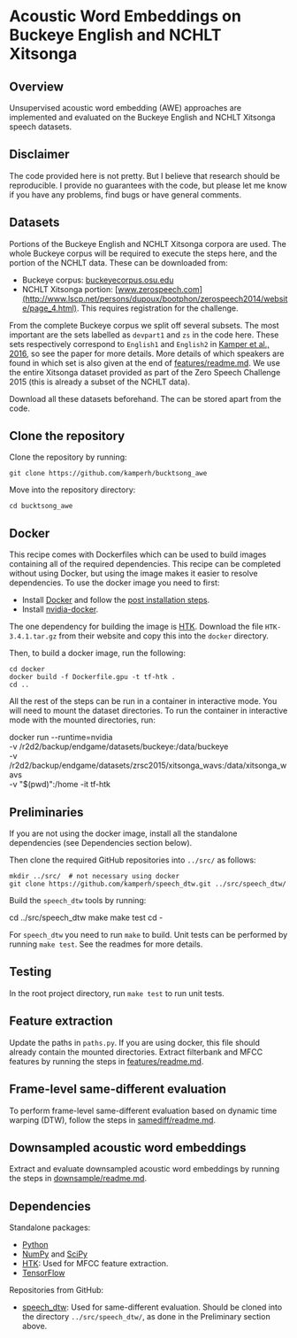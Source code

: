 Acoustic Word Embeddings on Buckeye English and NCHLT Xitsonga
==============================================================

Overview
--------
Unsupervised acoustic word embedding (AWE) approaches are implemented and
evaluated on the Buckeye English and NCHLT Xitsonga speech datasets.


Disclaimer
----------
The code provided here is not pretty. But I believe that research should be
reproducible. I provide no guarantees with the code, but please let me know if
you have any problems, find bugs or have general comments.


Datasets
--------
Portions of the Buckeye English and NCHLT Xitsonga corpora are used. The whole
Buckeye corpus will be required to execute the steps here, and the portion of
the NCHLT data. These can be downloaded from:

- Buckeye corpus:
  [buckeyecorpus.osu.edu](http://buckeyecorpus.osu.edu/)
- NCHLT Xitsonga portion:
  [www.zerospeech.com](http://www.lscp.net/persons/dupoux/bootphon/zerospeech2014/website/page_4.html).
  This requires registration for the challenge.

From the complete Buckeye corpus we split off several subsets. The most
important are the sets labelled as `devpart1` and `zs` in the code here. These
sets respectively correspond to `English1` and `English2` in [Kamper et al.,
2016](http://arxiv.org/abs/1606.06950), so see the paper for more details. More
details of which speakers are found in which set is also given at the end of
[features/readme.md](features/readme.md). We use the entire Xitsonga dataset
provided as part of the Zero Speech Challenge 2015 (this is already a subset of
the NCHLT data).

Download all these datasets beforehand. The can be stored apart from the code.


Clone the repository
--------------------
Clone the repository by running:

    git clone https://github.com/kamperh/bucktsong_awe

Move into the repository directory:

    cd bucktsong_awe


Docker
------
This recipe comes with Dockerfiles which can be used to build images containing
all of the required dependencies. This recipe can be completed without using
Docker, but using the image makes it easier to resolve dependencies. To use the
docker image you need to first:

- Install [Docker](https://docs.docker.com/install/) and follow the [post
  installation
  steps](https://docs.docker.com/install/linux/linux-postinstall/).
- Install [nvidia-docker](https://github.com/NVIDIA/nvidia-docker).

The one dependency for building the image is [HTK](http://htk.eng.cam.ac.uk/).
Download the file `HTK-3.4.1.tar.gz` from their website and copy this into the
`docker` directory.

Then, to build a docker image, run the following:

    cd docker
    docker build -f Dockerfile.gpu -t tf-htk .
    cd ..

All the rest of the steps can be run in a container in interactive mode. You
will need to mount the dataset directories. To run the container in interactive
mode with the mounted directories, run:

  docker run --runtime=nvidia \
    -v /r2d2/backup/endgame/datasets/buckeye:/data/buckeye \
    -v /r2d2/backup/endgame/datasets/zrsc2015/xitsonga_wavs:/data/xitsonga_wavs \
    -v "$(pwd)":/home -it tf-htk


Preliminaries
-------------
If you are not using the docker image, install all the standalone dependencies
(see Dependencies section below).

Then clone the required GitHub repositories into `../src/` as follows:

    mkdir ../src/  # not necessary using docker
    git clone https://github.com/kamperh/speech_dtw.git ../src/speech_dtw/

Build the `speech_dtw` tools by running:

  cd ../src/speech_dtw
  make
  make test
  cd -

For `speech_dtw` you need to run `make` to build. Unit tests can be performed
by running `make test`. See the readmes for more details.


Testing
-------
In the root project directory, run `make test` to run unit tests.


Feature extraction
------------------
Update the paths in `paths.py`. If you are using docker, this file should
already contain the mounted directories. Extract filterbank and MFCC features
by running the steps in [features/readme.md](features/readme.md).



Frame-level same-different evaluation
-------------------------------------
To perform frame-level same-different evaluation based on dynamic time warping
(DTW), follow the steps in [samediff/readme.md](samediff/readme.md).



Downsampled acoustic word embeddings
------------------------------------
Extract and evaluate downsampled acoustic word embeddings by running the steps
in [downsample/readme.md](downsample/readme.md).



Dependencies
------------

Standalone packages:

- [Python](https://www.python.org/)
- [NumPy](http://www.numpy.org/) and [SciPy](http://www.scipy.org/)
- [HTK](http://htk.eng.cam.ac.uk/): Used for MFCC feature extraction.
- [TensorFlow](https://www.tensorflow.org/)

Repositories from GitHub:

- [speech_dtw](https://github.com/kamperh/speech_dtw/): Used for same-different
  evaluation.  Should be cloned into the directory `../src/speech_dtw/`, as
  done in the Preliminary section above.
